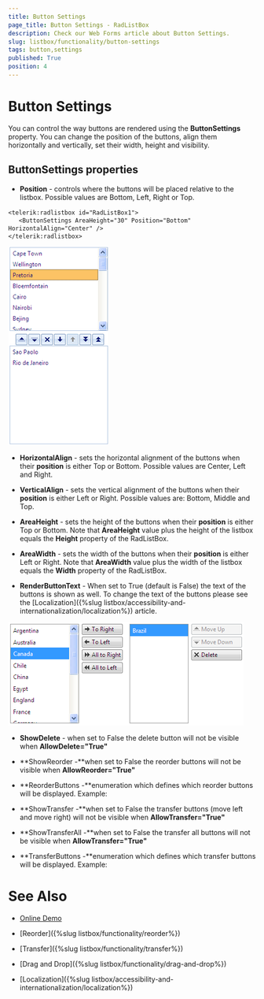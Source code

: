 ```yaml
---
title: Button Settings
page_title: Button Settings - RadListBox
description: Check our Web Forms article about Button Settings.
slug: listbox/functionality/button-settings
tags: button,settings
published: True
position: 4
---
```


# Button Settings

You can control the way buttons are rendered using the **ButtonSettings** property. You can change the position of the buttons, align them horizontally and vertically, set their width, height and visibility.

## ButtonSettings properties

* **Position** - controls where the buttons will be placed relative to the listbox. Possible values are Bottom, Left, Right or Top.

````ASPNET
<telerik:radlistbox id="RadListBox1">     
   <ButtonSettings AreaHeight="30" Position="Bottom" HorizontalAlign="Center" />         
</telerik:radlistbox>
````

![Transfer buttons at the bottom](images/listbox_position_bottom.png)

* **HorizontalAlign** - sets the horizontal alignment of the buttons when their **position** is either Top or Bottom. Possible values are Center, Left and Right.

* **VerticalAlign** - sets the vertical alignment of the buttons when their **position** is either Left or Right. Possible values are: Bottom, Middle and Top.

* **AreaHeight** - sets the height of the buttons when their **position** is either Top or Bottom. Note that **AreaHeight** value plus the height of the listbox equals the **Height** property of the RadListBox.

* **AreaWidth** - sets the width of the buttons when their **position** is either Left or Right. Note that **AreaWidth** value plus the width of the listbox equals the **Width** property of the RadListBox.

* **RenderButtonText** - When set to True (default is False) the text of the buttons is shown as well. To change the text of the buttons please see the [Localization]({%slug listbox/accessibility-and-internationalization/localization%}) article.

![Render button text](images/listbox_render_button_text.png)

* **ShowDelete** - when set to False the delete button will not be visible when **AllowDelete="True"**

* **ShowReorder -**when set to False the reorder buttons will not be visible when **AllowReorder="True"**

* **ReorderButtons -**enumeration which defines which reorder buttons will be displayed. Example: <ButtonSettings ReorderButtons="MoveToBottom,MoveDown">

* **ShowTransfer -**when set to False the transfer buttons (move left and move right) will not be visible when **AllowTransfer="True"**

* **ShowTransferAll -**when set to False the transfer all buttons will not be visible when **AllowTransfer="True"**

* **TransferButtons -**enumeration which defines which transfer buttons will be displayed. Example: <ButtonSettings TransferButtons="TransferAllFrom,TransferAllTo">

# See Also

 * [Online Demo](https://demos.telerik.com/aspnet-ajax/listbox/examples/functionality/buttons/defaultcs.aspx)

 * [Reorder]({%slug listbox/functionality/reorder%})

 * [Transfer]({%slug listbox/functionality/transfer%})

 * [Drag and Drop]({%slug listbox/functionality/drag-and-drop%})

 * [Localization]({%slug listbox/accessibility-and-internationalization/localization%})
